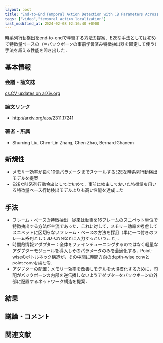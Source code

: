 ```yaml
---
layout: post
title: "End-to-End Temporal Action Detection with 1B Parameters Across 1000 Frames. (arXiv:2311.17241v1 [cs.CV])"
tags: ["video","temporal action localization"]
last_modified_at: 2024-02-08 02:16:40 +0900
---
```


時系列行動検出をend-to-endで学習する方法の提案．E2Eな手法としては初めて特徴量ベースの（＝バックボーンの事前学習済み特徴抽出器を固定して使う）手法を超える性能を叩き出した．

## 基本情報

### 会議・論文誌

[cs.CV updates on arXiv.org](http://arxiv.org/)

### 論文リンク

* http://arxiv.org/abs/2311.17241

### 著者・所属

* Shuming Liu, Chen-Lin Zhang, Chen Zhao, Bernard Ghanem

## 新規性

* メモリー効率が良く10億パラメータまでスケールするE2Eな時系列行動検出モデルを提案
* E2Eな時系列行動検出としては初めて，事前に抽出しておいた特徴量を用いる特徴量ベース行動検出モデルよりも高い性能を達成した

## 手法

* フレーム・ベースの特徴抽出：従来は動画を16フレームのスニペット単位で特徴抽出する方法が主流であった．これに対して，メモリー効率を考慮してスニペットに区切らないフレーム・ベースの方法を採用（単に一つ付きのフレーム系列として3D-CNNなどに入力するということ）．
* 時間的情報アダプター：全体をファインチューニングするのではなく軽量なアダプターモジュールを導入しそのパラメータのみを最適化する．Point-wiseのボトルネック構造が，その中間に時間方向のdepth-wise convとpoint convを挟む形．
* アダプターの配置：メモリー効率を改善しモデルを大規模化するために，勾配がバックボーンの内部を逆伝播しないようアダプターをバックボーンの外部に配置するネットワーク構造を提案．

## 結果

## 議論・コメント

## 関連文献
